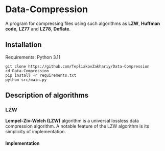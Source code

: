 # Data-Compression

A program for compressing files using such algorithms as **LZW**, **Huffman code**, **LZ77** and **LZ78**, **Deflate**.

## Installation

Requirements: Python 3.11

```
git clone https://github.com/TepliakovZakhariy/Data-Compression
cd Data-Compression
pip install -r requirements.txt
python src/main.py
```

## Description of algorithms

### LZW

**Lempel-Ziv-Welch (LZW)** algorithm is a universal lossless data compression algorithm. A notable feature of the LZW algorithm is its simplicity of implementation.

#### Implementation
